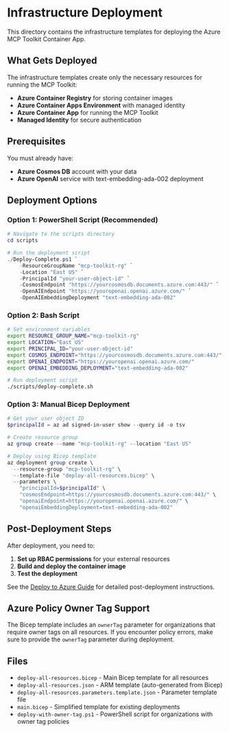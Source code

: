 # Infrastructure Deployment

This directory contains the infrastructure templates for deploying the Azure MCP Toolkit Container App.

## What Gets Deployed

The infrastructure templates create only the necessary resources for running the MCP Toolkit:

- **Azure Container Registry** for storing container images
- **Azure Container Apps Environment** with managed identity
- **Azure Container App** for running the MCP Toolkit
- **Managed Identity** for secure authentication

## Prerequisites

You must already have:
- **Azure Cosmos DB** account with your data
- **Azure OpenAI** service with text-embedding-ada-002 deployment

## Deployment Options

### Option 1: PowerShell Script (Recommended)

```powershell
# Navigate to the scripts directory
cd scripts

# Run the deployment script
./Deploy-Complete.ps1 `
    -ResourceGroupName "mcp-toolkit-rg" `
    -Location "East US" `
    -PrincipalId "your-user-object-id" `
    -CosmosEndpoint "https://yourcosmosdb.documents.azure.com:443/" `
    -OpenAIEndpoint "https://youropenai.openai.azure.com/" `
    -OpenAIEmbeddingDeployment "text-embedding-ada-002"
```

### Option 2: Bash Script

```bash
# Set environment variables
export RESOURCE_GROUP_NAME="mcp-toolkit-rg"
export LOCATION="East US"
export PRINCIPAL_ID="your-user-object-id"
export COSMOS_ENDPOINT="https://yourcosmosdb.documents.azure.com:443/"
export OPENAI_ENDPOINT="https://youropenai.openai.azure.com/"
export OPENAI_EMBEDDING_DEPLOYMENT="text-embedding-ada-002"

# Run deployment script
./scripts/deploy-complete.sh
```

### Option 3: Manual Bicep Deployment

```powershell
# Get your user object ID
$principalId = az ad signed-in-user show --query id -o tsv

# Create resource group
az group create --name "mcp-toolkit-rg" --location "East US"

# Deploy using Bicep template
az deployment group create \
  --resource-group "mcp-toolkit-rg" \
  --template-file "deploy-all-resources.bicep" \
  --parameters \
    "principalId=$principalId" \
    "cosmosEndpoint=https://yourcosmosdb.documents.azure.com:443/" \
    "openaiEndpoint=https://youropenai.openai.azure.com/" \
    "openaiEmbeddingDeployment=text-embedding-ada-002"
```

## Post-Deployment Steps

After deployment, you need to:

1. **Set up RBAC permissions** for your external resources
2. **Build and deploy the container image**
3. **Test the deployment**

See the [Deploy to Azure Guide](../docs/deploy-to-azure-guide.md) for detailed post-deployment instructions.

## Azure Policy Owner Tag Support

The Bicep template includes an `ownerTag` parameter for organizations that require owner tags on all resources. If you encounter policy errors, make sure to provide the `ownerTag` parameter during deployment.

## Files

- `deploy-all-resources.bicep` - Main Bicep template for all resources
- `deploy-all-resources.json` - ARM template (auto-generated from Bicep)
- `deploy-all-resources.parameters.template.json` - Parameter template file
- `main.bicep` - Simplified template for existing deployments
- `deploy-with-owner-tag.ps1` - PowerShell script for organizations with owner tag policies